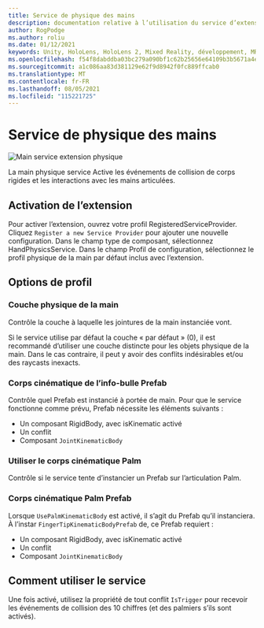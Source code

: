 ```yaml
---
title: Service de physique des mains
description: documentation relative à l’utilisation du service d’extension physique de main dans MRTK
author: RogPodge
ms.author: roliu
ms.date: 01/12/2021
keywords: Unity, HoloLens, HoloLens 2, Mixed Reality, développement, MRTK
ms.openlocfilehash: f54f8dabddba03bc279a090bf1c62b25656e64109b3b5671a4ed50d070445f14
ms.sourcegitcommit: a1c086aa83d381129e62f9d8942f0fc889ffcab0
ms.translationtype: MT
ms.contentlocale: fr-FR
ms.lasthandoff: 08/05/2021
ms.locfileid: "115221725"
---
```

# <a name="hand-physics-service"></a>Service de physique des mains

![Main service extension physique](../images/hand-physics/MRTK_UX_HandPhysics_Main.jpg)

La main physique service Active les événements de collision de corps rigides et les interactions avec les mains articulées.

## <a name="enabling-the-extension"></a>Activation de l’extension

Pour activer l’extension, ouvrez votre profil RegisteredServiceProvider. Cliquez `Register a new Service Provider` pour ajouter une nouvelle configuration. Dans le champ type de composant, sélectionnez HandPhysicsService. Dans le champ Profil de configuration, sélectionnez le profil physique de la main par défaut inclus avec l’extension.

## <a name="profile-options"></a>Options de profil

### <a name="hand-physics-layer"></a>Couche physique de la main

Contrôle la couche à laquelle les jointures de la main instanciée vont.

Si le service utilise par défaut la couche « par défaut » (0), il est recommandé d’utiliser une couche distincte pour les objets physique de la main. Dans le cas contraire, il peut y avoir des conflits indésirables et/ou des raycasts inexacts.

### <a name="finger-tip-kinematic-body-prefab"></a>Corps cinématique de l’info-bulle Prefab

Contrôle quel Prefab est instancié à portée de main. Pour que le service fonctionne comme prévu, Prefab nécessite les éléments suivants :

- Un composant RigidBody, avec isKinematic activé
- Un conflit
- Composant `JointKinematicBody`

### <a name="use-palm-kinematic-body"></a>Utiliser le corps cinématique Palm

Contrôle si le service tente d’instancier un Prefab sur l’articulation Palm.

### <a name="palm-kinematic-body-prefab"></a>Corps cinématique Palm Prefab

Lorsque `UsePalmKinematicBody` est activé, il s’agit du Prefab qu’il instanciera. À l’instar `FingerTipKinematicBodyPrefab` de, ce Prefab requiert :

- Un composant RigidBody, avec isKinematic activé
- Un conflit
- Composant `JointKinematicBody`

## <a name="how-to-use-the-service"></a>Comment utiliser le service

Une fois activé, utilisez la propriété de tout conflit `IsTrigger` pour recevoir les événements de collision des 10 chiffres (et des palmiers s’ils sont activés).

